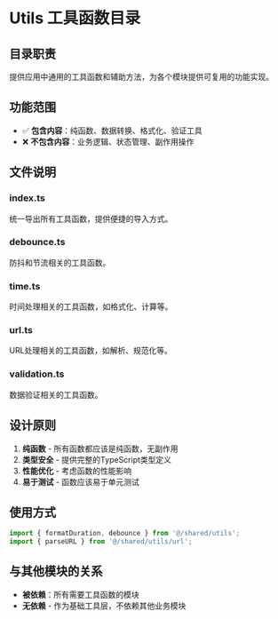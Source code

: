 # Utils 工具函数目录

## 目录职责
提供应用中通用的工具函数和辅助方法，为各个模块提供可复用的功能实现。

## 功能范围
- ✅ **包含内容**：纯函数、数据转换、格式化、验证工具
- ❌ **不包含内容**：业务逻辑、状态管理、副作用操作

## 文件说明

### index.ts
统一导出所有工具函数，提供便捷的导入方式。

### debounce.ts
防抖和节流相关的工具函数。

### time.ts
时间处理相关的工具函数，如格式化、计算等。

### url.ts
URL处理相关的工具函数，如解析、规范化等。

### validation.ts
数据验证相关的工具函数。

## 设计原则
1. **纯函数** - 所有函数都应该是纯函数，无副作用
2. **类型安全** - 提供完整的TypeScript类型定义
3. **性能优化** - 考虑函数的性能影响
4. **易于测试** - 函数应该易于单元测试

## 使用方式
```typescript
import { formatDuration, debounce } from '@/shared/utils';
import { parseURL } from '@/shared/utils/url';
```

## 与其他模块的关系
- **被依赖**：所有需要工具函数的模块
- **无依赖** - 作为基础工具层，不依赖其他业务模块
